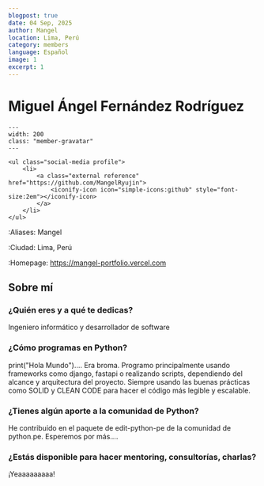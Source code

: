 ```yaml
---
blogpost: true
date: 04 Sep, 2025
author: Mangel
location: Lima, Perú
category: members
language: Español
image: 1
excerpt: 1
---
```


# Miguel Ángel Fernández Rodríguez

```{gravatar} mangelryujin@gmail.com
---
width: 200
class: "member-gravatar"
---
```

```{raw} html
<ul class="social-media profile">
    <li>
        <a class="external reference" href="https://github.com/MangelRyujin">
            <iconify-icon icon="simple-icons:github" style="font-size:2em"></iconify-icon>
        </a>
    </li>
</ul>
```

:Aliases: Mangel

:Ciudad: Lima, Perú

:Homepage: https://mangel-portfolio.vercel.com

## Sobre mí

### ¿Quién eres y a qué te dedicas?

Ingeniero informático y desarrollador de software

### ¿Cómo programas en Python?

print("Hola Mundo").... Era broma. Programo principalmente usando frameworks como django, fastapi o realizando scripts, dependiendo del alcance y arquitectura del proyecto. Siempre usando las buenas prácticas como SOLID y CLEAN CODE para hacer el código más legible y escalable.

### ¿Tienes algún aporte a la comunidad de Python?

He contribuido en el paquete de edit-python-pe de la comunidad de python.pe. Esperemos por más....

### ¿Estás disponible para hacer mentoring, consultorías, charlas?

¡Yeaaaaaaaaa!
